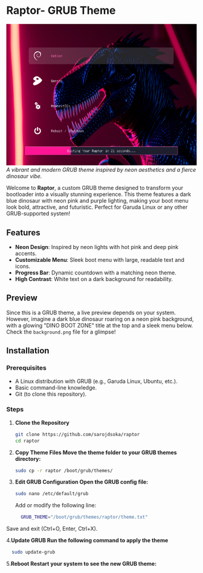 # Raptor- GRUB Theme

![Raptor](https://github.com/sarojdsoka/raptor/blob/main/preview.png)  
*A vibrant and modern GRUB theme inspired by neon aesthetics and a fierce dinosaur vibe.*

Welcome to **Raptor**, a custom GRUB theme designed to transform your bootloader into a visually stunning experience. This theme features a dark blue dinosaur with neon pink and purple lighting, making your boot menu look bold, attractive, and futuristic. Perfect for Garuda Linux or any other GRUB-supported system!

## Features
- **Neon Design**: Inspired by neon lights with hot pink and deep pink accents.
- **Customizable Menu**: Sleek boot menu with large, readable text and icons.
- **Progress Bar**: Dynamic countdown with a matching neon theme.
- **High Contrast**: White text on a dark background for readability.

## Preview
Since this is a GRUB theme, a live preview depends on your system. However, imagine a dark blue dinosaur roaring on a neon pink background, with a glowing "DINO BOOT ZONE" title at the top and a sleek menu below. Check the `background.png` file for a glimpse!

## Installation

### Prerequisites
- A Linux distribution with GRUB (e.g., Garuda Linux, Ubuntu, etc.).
- Basic command-line knowledge.
- Git (to clone this repository).

### Steps
1. **Clone the Repository**
   ```bash
   git clone https://github.com/sarojdsoka/raptor
   cd raptor
    ```
2. **Copy Theme Files Move the theme folder to your GRUB themes directory:**
      ```bash
   sudo cp -r raptor /boot/grub/themes/
      ```
3. **Edit GRUB Configuration Open the GRUB config file:**
   ```bash
   sudo nano /etc/default/grub
   ```
    Add or modify the following line:
   ```bash
     GRUB_THEME="/boot/grub/themes/raptor/theme.txt"
   ```
  Save and exit (Ctrl+O, Enter, Ctrl+X).

4.**Update GRUB Run the following command to apply the theme**
  ```bash
    sudo update-grub
   ```
5.**Reboot Restart your system to see the new GRUB theme:**
